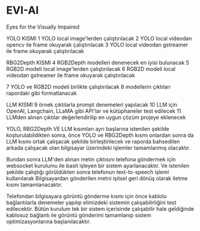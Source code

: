 # EVI-AI
Eyes for the Visually Impaired

YOLO KISMI
1 YOLO local image'lerden çalıştırılacak
2 YOLO local videodan opencv ile frame okuyarak çalıştırılacak
3 YOLO local videodan gstreamer ile frame okuyarak çalıştırılacak

RBG2Depth KISMI
4 RGB2Depth modelleri denenecek en iyisi bulunacak
5 RGB2D modeli local image'lerden çalıştırılacak
6 RGB2D modeli local videodan gstreamer ile frame okuyarak çalıştırılacak

7 YOLO ve RGB2D modeli birlikte çalıştırılacak
8 modellerin çıktıları rapordaki gibi formatlanacak

LLM KISMI
9 örnek çıktılarla prompt denemeleri yapılacak 
10 LLM için OpenAI, Langchain, LLaMA gibi API'lar ve kütüphaneler test edilecek
11 LLMden alınan çıktılar değerlendirilip en uygun çözüm projeye eklenecek


YOLO, RBG2Depth VE LLM kısımları ayrı başlarına istenilen şekilde koşturulabildikten sonra, önce YOLO ve RBG2Depth kısmı onlardan sonra da LLM kısmı ortak çalışacak şekilde birleştirilecek ve raporda bahsedilen arkada çalışacak olan bilgisayar üzerindeki işlemler tamamlanmış olacaktır. 

Bundan sonra LLM'den alınan metin çıktısını telefona göndermek için websocket kurulumu ile basit işleyen bir sistem ayarlanacaktır. Ve istenilen şekilde çalıştığı görüldükten sonra telefonun text-to-speech işlemi kullanılarak Bilgisayardan gönderilen metni işitsel geri dönüş olarak iletme kısmı tamamlanacaktır.

Telefondan bilgisayara görüntü gönderme kısmı için önce kablolu bağlantılarla denemeler yapılıp elimizdeki sistemin çalışabilirliğini test edilecektir. Bütün kurulum tek bir sistem içerisinde çalışabilir hale geldiğinde kablosuz bağlantı ile görüntü gönderimi tamamlanıp sistem optimizasyonlarına başlanılacaktır.
